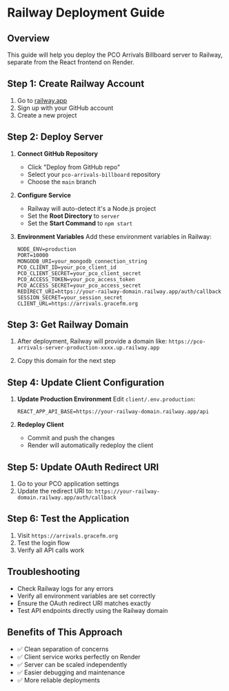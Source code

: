 # Railway Deployment Guide

## Overview
This guide will help you deploy the PCO Arrivals Billboard server to Railway, separate from the React frontend on Render.

## Step 1: Create Railway Account
1. Go to [railway.app](https://railway.app)
2. Sign up with your GitHub account
3. Create a new project

## Step 2: Deploy Server
1. **Connect GitHub Repository**
   - Click "Deploy from GitHub repo"
   - Select your `pco-arrivals-billboard` repository
   - Choose the `main` branch

2. **Configure Service**
   - Railway will auto-detect it's a Node.js project
   - Set the **Root Directory** to `server`
   - Set the **Start Command** to `npm start`

3. **Environment Variables**
   Add these environment variables in Railway:
   ```
   NODE_ENV=production
   PORT=10000
   MONGODB_URI=your_mongodb_connection_string
   PCO_CLIENT_ID=your_pco_client_id
   PCO_CLIENT_SECRET=your_pco_client_secret
   PCO_ACCESS_TOKEN=your_pco_access_token
   PCO_ACCESS_SECRET=your_pco_access_secret
   REDIRECT_URI=https://your-railway-domain.railway.app/auth/callback
   SESSION_SECRET=your_session_secret
   CLIENT_URL=https://arrivals.gracefm.org
   ```

## Step 3: Get Railway Domain
1. After deployment, Railway will provide a domain like:
   `https://pco-arrivals-server-production-xxxx.up.railway.app`

2. Copy this domain for the next step

## Step 4: Update Client Configuration
1. **Update Production Environment**
   Edit `client/.env.production`:
   ```
   REACT_APP_API_BASE=https://your-railway-domain.railway.app/api
   ```

2. **Redeploy Client**
   - Commit and push the changes
   - Render will automatically redeploy the client

## Step 5: Update OAuth Redirect URI
1. Go to your PCO application settings
2. Update the redirect URI to:
   `https://your-railway-domain.railway.app/auth/callback`

## Step 6: Test the Application
1. Visit `https://arrivals.gracefm.org`
2. Test the login flow
3. Verify all API calls work

## Troubleshooting
- Check Railway logs for any errors
- Verify all environment variables are set correctly
- Ensure the OAuth redirect URI matches exactly
- Test API endpoints directly using the Railway domain

## Benefits of This Approach
- ✅ Clean separation of concerns
- ✅ Client service works perfectly on Render
- ✅ Server can be scaled independently
- ✅ Easier debugging and maintenance
- ✅ More reliable deployments 